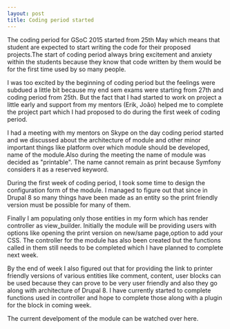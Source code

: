 ```yaml
---
layout: post
title: Coding period started
---
```


The coding period for GSoC 2015 started from 25th May which means that student are expected to start writing the code for their proposed projects.The start of coding period always bring excitement and anxiety within the students because they know that code written by them would be for the first time used by so many people.

I was too excited by the beginning of coding period but the feelings were subdued a little bit because my end sem exams were starting from 27th and coding period from 25th. But the fact that I had started to work on project a little early and support from my mentors (<a href="https://www.drupal.org/u/sutharsan" target="_blank" style="text-decoration:none;">Erik</a>, <a href="https://www.drupal.org/u/jcnventura" target="_blank" style="text-decoration:none;">João</a>) helped me to complete the project part which I had proposed to do during the first week of coding period.

I had a meeting with my mentors on Skype on the day coding period started and we discussed about the architecture of module and other minor important things like platform over which module should be developed, name of the module.Also during the meeting the name of module was decided as "<bold>printable</bold>". The name cannot remain as print because Symfony considers it as a reserved keyword.

During the first week of coding period, I took some time to design the configuration form of the module. I managed to figure out that since in Drupal 8 so many things have been made as an entity so the print friendly version must be possible for 
many of them.

Finally I am populating only those entities in my form which has render controller as view_builder. Initially the module will be providing users with options like opening the print version on new/same page,option to add your CSS. The controller for the module has also been created but the functions called in them still needs to be completed which I have planned to complete next week.

By the end of week I also figured out that for providing the link to printer friendly versions of various entities like comment, content, user blocks can be used because they can prove to be very user friendly and also they go along with architecture of Drupal 8. I have currently started to complete functions used in controller and hope to complete those along with a plugin for the block in coming week.

The current develpoment of the module can be watched over <a href="https://github.com/zealfire/Hardcopy" target="_blank" style="text-decoration:none;">here</a>. 
